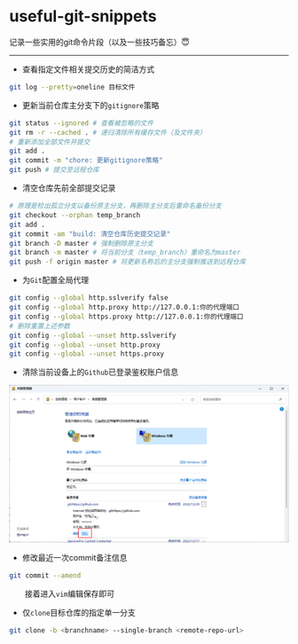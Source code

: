 # useful-git-snippets
记录一些实用的git命令片段（以及一些技巧备忘）😇

---

- 查看指定文件相关提交历史的简洁方式

```bash
git log --pretty=oneline 目标文件
```

- 更新当前仓库主分支下的`gitignore`策略

```bash
git status --ignored # 查看被忽略的文件
git rm -r --cached . # 递归清除所有缓存文件（及文件夹）
# 重新添加全部文件并提交
git add . 
git commit -m "chore: 更新gitignore策略"
git push # 提交至远程仓库
```

- 清空仓库先前全部提交记录

```bash
# 原理是检出孤立分支以备份原主分支，再删除主分支后重命名备份分支
git checkout --orphan temp_branch
git add .
git commit -am "build: 清空仓库历史提交记录"
git branch -D master # 强制删除原主分支
git branch -m master # 将当前分支（temp_branch）重命名为master
git push -f origin master # 将更新名称后的主分支强制推送到远程仓库
```

- 为`Git`配置全局代理

``` bash
git config --global http.sslverify false
git config --global http.proxy http://127.0.0.1:你的代理端口
git config --global https.proxy http://127.0.0.1:你的代理端口
# 删除重置上述参数
git config --global --unset http.sslverify
git config --global --unset http.proxy
git config --global --unset https.proxy
```

- 清除当前设备上的`Github`已登录鉴权账户信息

<center ><img src="./images/清除当前设备上的Github已登录鉴权账户信息.png"/></center>

- 修改最近一次commit备注信息

```bash
git commit --amend
```

　　接着进入`vim`编辑保存即可

- 仅`clone`目标仓库的指定单一分支

```bash
git clone -b <branchname> --single-branch <remote-repo-url>
```
